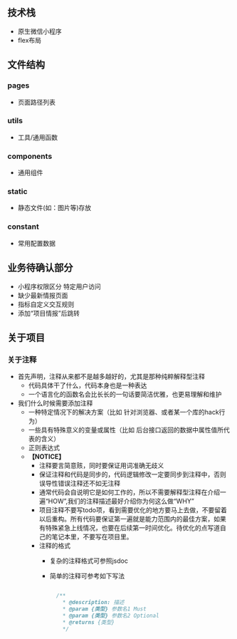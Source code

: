 ## 技术栈
* 原生微信小程序
* flex布局

## 文件结构

### pages
* 页面路径列表  

### utils
* 工具/通用函数   

### components
  * 通用组件 

### static
  * 静态文件(如：图片等)存放

### constant
  * 常用配置数据   

## 业务待确认部分
 * 小程序权限区分 特定用户访问
 * 缺少最新情报页面
 * 指标自定义交互规则
 * 添加“项目情报”后跳转

## 关于项目

### 关于注释
* 首先声明，注释从来都不是越多越好的，尤其是那种纯粹解释型注释
  * 代码具体干了什么，代码本身也是一种表达
  * 一个语言化的函数名会比长长的一句话要简洁优雅，也更易理解和维护
* 我们什么时候需要添加注释
  * 一种特定情况下的解决方案（比如 针对浏览器、或者某一个库的hack行为）
  * 一些具有特殊意义的变量或属性（比如 后台接口返回的数据中属性值所代表的含义）
  * 正则表达式
  * **【NOTICE】**
    * 注释要言简意赅，同时要保证用词准确无歧义
    * 保证注释和代码是同步的，代码逻辑修改一定要同步到注释中，否则误导性错误注释还不如无注释
    * 通常代码会自说明它是如何工作的，所以不需要解释型注释在介绍一遍“HOW”,我们的注释描述最好介绍你为何这么做“WHY”
    * 项目注释不要写todo项，看到需要优化的地方要马上去做，不要留着以后重构。所有代码要保证第一遍就是能力范围内的最佳方案，如果有特殊紧急上线情况，也要在后续第一时间优化。待优化的点写道自己的笔记本里，不要写在项目里。
    * 注释的格式
      * 复杂的注释格式可参照jsdoc
      * 简单的注释可参考如下写法
        
        ```js

          /**
            * @description: 描述
            * @param {类型} 参数名1 Must
            * @param {类型} 参数名2 Optional
            * @returns {类型}
            */

        ```